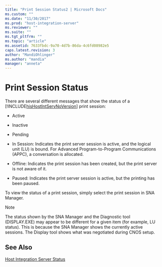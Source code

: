 ```yaml
---
title: "Print Session Status2 | Microsoft Docs"
ms.custom: ""
ms.date: "11/30/2017"
ms.prod: "host-integration-server"
ms.reviewer: ""
ms.suite: ""
ms.tgt_pltfrm: ""
ms.topic: "article"
ms.assetid: 7633fbdc-9a70-4d7b-86da-4c6fd08982e5
caps.latest.revision: 3
author: "MandiOhlinger"
ms.author: "mandia"
manager: "anneta"
---
```

# Print Session Status
There are several different messages that show the status of a [!INCLUDE[hisHostIntServNoVersion](../includes/hishostintservnoversion-md.md)] print session:  
  
-   Active  
  
-   Inactive  
  
-   Pending  
  
-   In Session: Indicates the print server session is active, and the logical unit (LU) is bound. For Advanced Program-to-Program Communications (APPC), a conversation is allocated.  
  
-   Offline: Indicates the print session has been created, but the print server is not aware of it.  
  
-   Paused: Indicates the print server session is active, but the printing has been paused.  
  
 To view the status of a print session, simply select the print session in SNA Manager.  
  
> [!NOTE]
>  The status shown by the SNA Manager and the Diagnostic tool (DISPLAY.EXE) may appear to be different for a given item (for example, LU status). This is because the SNA Manager shows the currently active sessions. The Display tool shows what was negotiated during CNOS setup.  
  
## See Also  
 [Host Integration Server Status](../core/host-integration-server-status1.md)